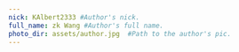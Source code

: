 ```yaml
---
nick: KAlbert2333 #Author's nick.
full_name: zk Wang #Author's full name.
photo_dir: assets/author.jpg  #Path to the author's pic.
---
```

